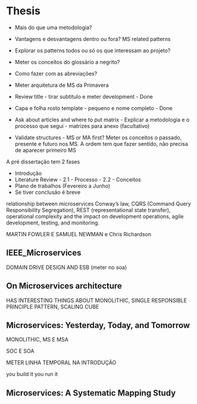 # Thesis

- Mais do que uma metodologia?
- Vantagens e desvantagens dentro ou fora? MS related patterns
- Explorar os patterns todos ou só os que interessam ao projeto?
- Meter os conceitos do glossário a negrito?
- Como fazer com as abreviações?
- Meter arquitetura de MS da Primavera

- Review title - tirar subtitulo e meter development - Done
- Capa e folha rosto template - pequeno e nome completo - Done
- Ask about articles and where to put matrix - Explicar a metodologia e o processo que segui - matrizes para anexo (facultativo)
- Validate structures - MS or MA first? Meter os conceitos o passado, presente e futuro nos MS. A ordem tem que fazer sentido, não precisa de aparecer primeiro MS

A pré dissertação tem 2 fases

- Introdução
- Literature Review - 2.1 - Processo - 2.2 - Conceitos
- Plano de trabalhos (Fevereiro a Junho)
- Se tiver conclusão é breve

relationship between microservices
Conway’s law,
CQRS (Command Query Responsibility Segregation),
REST (representational state transfer),
operational complexity and the impact on development operations,
agile development,
testing,
and monitoring.

MARTIN FOWLER E SAMUEL NEWMAN e Chris Richardson

## IEEE_Microservices

DOMAIN DRIVE DESIGN AND ESB (meter no soa)

## On Microservices architecture

HAS INTERESTING THINGS ABOUT MONOLITHIC, SINGLE RESPONSIBLE PRINCIPLE PATTERN, SCALING CUBE

## Microservices: Yesterday, Today, and Tomorrow

MONOLITHIC, MS E MSA

SOC E SOA

METER LINHA TEMPORAL NA INTRODUÇÃO

you build it you run it

## Microservices: A Systematic Mapping Study

